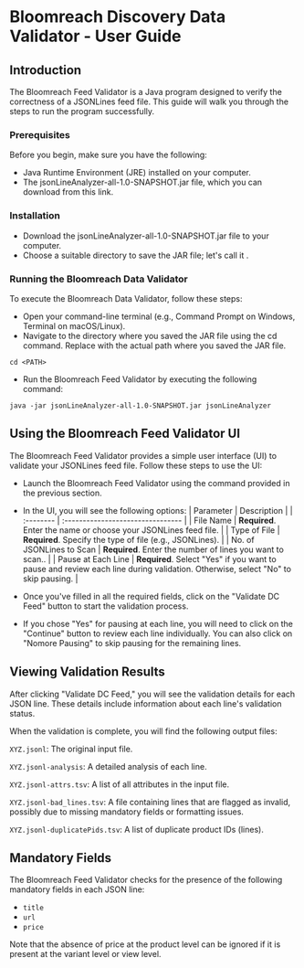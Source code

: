 
# Bloomreach Discovery Data Validator - User Guide

## Introduction

The Bloomreach Feed Validator is a Java program designed to verify the correctness of a JSONLines feed file. This guide will walk you through the steps to run the program successfully.

### Prerequisites

Before you begin, make sure you have the following:

- Java Runtime Environment (JRE) installed on your computer.
- The jsonLineAnalyzer-all-1.0-SNAPSHOT.jar file, which you can download from this link.

### Installation

- Download the jsonLineAnalyzer-all-1.0-SNAPSHOT.jar file to your computer.
- Choose a suitable directory to save the JAR file; let's call it <PATH>.

### Running the Bloomreach Data Validator
To execute the Bloomreach Data Validator, follow these steps:

- Open your command-line terminal (e.g., Command Prompt on Windows, Terminal on macOS/Linux).
- Navigate to the directory where you saved the JAR file using the cd command. Replace <PATH> with the actual path where you saved the JAR file.

```
cd <PATH>
```
- Run the Bloomreach Feed Validator by executing the following command:
```
java -jar jsonLineAnalyzer-all-1.0-SNAPSHOT.jar jsonLineAnalyzer
```

## Using the Bloomreach Feed Validator UI
The Bloomreach Feed Validator provides a simple user interface (UI) to validate your JSONLines feed file. Follow these steps to use the UI:

- Launch the Bloomreach Feed Validator using the command provided in the previous section.
- In the UI, you will see the following options:
| Parameter | Description                       |
| :-------- | :-------------------------------- |
| File Name      |  **Required**. Enter the name or choose your JSONLines feed file. |
| Type of File    |  **Required**. Specify the type of file (e.g., JSONLines). |
| No. of JSONLines to Scan   |  **Required**. Enter the number of lines you want to scan.. |
| Pause at Each Line   |  **Required**. Select "Yes" if you want to pause and review each line during validation. Otherwise, select "No" to skip pausing. |

- Once you've filled in all the required fields, click on the "Validate DC Feed" button to start the validation process.
- If you chose "Yes" for pausing at each line, you will need to click on the "Continue" button to review each line individually. You can also click on "Nomore Pausing" to skip pausing for the remaining lines.


## Viewing Validation Results

After clicking "Validate DC Feed," you will see the validation details for each JSON line. These details include information about each line's validation status.

When the validation is complete, you will find the following output files:

`XYZ.jsonl`: The original input file.

`XYZ.jsonl-analysis`: A detailed analysis of each line.

`XYZ.jsonl-attrs.tsv`: A list of all attributes in the input file.

`XYZ.jsonl-bad_lines.tsv`: A file containing lines that are flagged as invalid, possibly due to missing mandatory fields or formatting issues.

`XYZ.jsonl-duplicatePids.tsv`: A list of duplicate product IDs (lines).

## Mandatory Fields

The Bloomreach Feed Validator checks for the presence of the following mandatory fields in each JSON line:
- `title`
- `url`
- `price`

Note that the absence of price at the product level can be ignored if it is present at the variant level or view level.